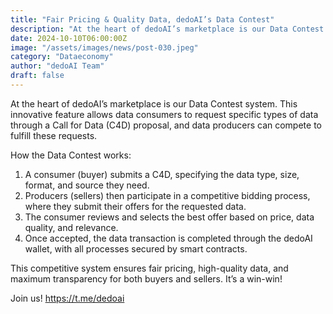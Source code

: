 ```yaml
---
title: "Fair Pricing & Quality Data, dedoAI’s Data Contest"
description: "At the heart of dedoAI’s marketplace is our Data Contest system. This innovative feature allows data consumers to request specific types of data through a Call for Data (C4D) proposal, and data producers can compete to fulfill these requests."
date: 2024-10-10T06:00:00Z
image: "/assets/images/news/post-030.jpeg"
category: "Dataeconomy"
author: "dedoAI Team"
draft: false
---
```


At the heart of dedoAI’s marketplace is our Data Contest system. This innovative feature allows data consumers to request specific types of data through a Call for Data (C4D) proposal, and data producers can compete to fulfill these requests.

How the Data Contest works:
1. A consumer (buyer) submits a C4D, specifying the data type, size, format, and source they need.
2. Producers (sellers) then participate in a competitive bidding process, where they submit their offers for the requested data.
3. The consumer reviews and selects the best offer based on price, data quality, and relevance.
4. Once accepted, the data transaction is completed through the dedoAI wallet, with all processes secured by smart contracts.

This competitive system ensures fair pricing, high-quality data, and maximum transparency for both buyers and sellers. It’s a win-win!

Join us! https://t.me/dedoai
